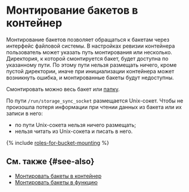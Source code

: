 # Монтирование бакетов в контейнер

Монтирование бакетов позволяет обращаться к бакетам через интерфейс файловой системы. В настройках ревизии контейнера пользователь может указать путь монтирования или несколько. Директория, к которой смонтируется бакет, будет доступна по указанному пути. По этому пути нельзя размещать ничего, кроме пустой директории, иначе при инициализации контейнера может возникнуть ошибка, и монтированные бакеты будут недоступны.

Смонтировать можно весь бакет или [папку](../../storage/concepts/object#folder).

По пути `/run/storage_sync_socket` размещается Unix-сокет. Чтобы не произошла потеря информации при чтении данных из бакета или их записи в него:
* по пути Unix-сокета нельзя ничего размещать;
* нельзя читать из Unix-сокета и писать в него.


{% include [roles-for-bucket-mounting](../../_includes/functions/roles-for-bucket-mounting.md) %}

## См. также {#see-also}

* [Монтировать бакеты в контейнер](../operations/mount-bucket.md)
* [Монтировать бакеты в функцию](../../functions/operations/function/mount-bucket.md)
